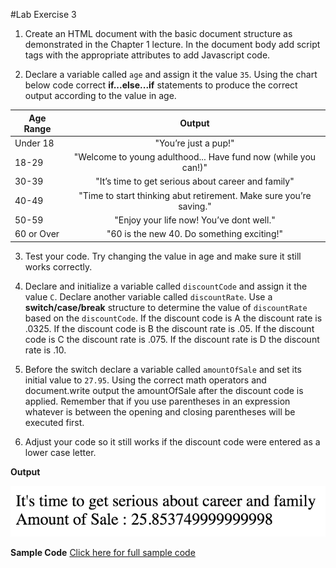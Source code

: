 #Lab Exercise 3

1. Create an HTML document with the basic document structure as demonstrated in the Chapter 1 lecture. In the document body add script tags with the appropriate attributes to add Javascript code.

2. Declare a variable called `age` and assign it the value `35`. Using the chart below code correct **if...else...if** statements to produce the correct output according to the value in age.



| Age Range  | Output                         | 
| -----------|:------------------------------:| 
| Under 18   |"You’re just a pup!"|
| 18-29      |"Welcome to young adulthood... Have fund now (while you can!)"|
| 30-39      |"It’s time to get serious about career and family"|
| 40-49      |"Time to start thinking abut retirement. Make sure you’re saving."|
| 50-59      |"Enjoy your life now! You’ve dont well."|
| 60 or Over |"60 is the new 40. Do something exciting!"|


3. Test your code. Try changing the value in age and make sure it still works correctly.

4. Declare and initialize a variable called `discountCode` and assign it the value `C`. Declare another variable called `discountRate`. Use a **switch/case/break** structure to determine the value of `discountRate` based on the `discountCode`. If the discount code is A the discount rate is .0325. If the discount code is B the discount rate is .05. If the discount code is C the discount rate is .075. If the discount rate is D the discount rate is .10.

5. Before the switch declare a variable called `amountOfSale` and set its initial value to `27.95`. Using the correct math operators and document.write output the amountOfSale after the discount code is applied. Remember that if you use parentheses in an expression whatever is between the opening and closing parentheses will be executed first.

6. Adjust your code so it still works if the discount code were entered as a lower case letter.


**Output**

![Output](https://github.com/yclim95/JavaScript-for-Beginners/blob/master/session3_conditional_statements/lab_exercise3/lab_exercise3.png)


**Sample Code**
[Click here for full sample code](https://github.com/yclim95/JavaScript-for-Beginners/blob/master/session3_conditional_statements/lab_exercise3/lab_exercise3.html)
